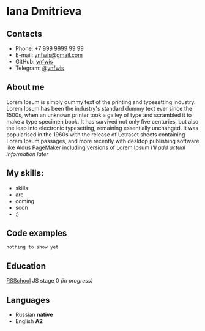 # Iana Dmitrieva


## Contacts

- Phone: +7 999 9999 99 99
- E-mail: ynfwis@gmail.com
- GitHub: [ynfwis](https://github.com/ynfwis)
- Telegram: [@ynfwis](https://t.me/ynfwis)

## About me
Lorem Ipsum is simply dummy text of the printing and typesetting industry. Lorem Ipsum has been the industry's standard dummy text ever since the 1500s, when an unknown printer took a galley of type and scrambled it to make a type specimen book. It has survived not only five centuries, but also the leap into electronic typesetting, remaining essentially unchanged. It was popularised in the 1960s with the release of Letraset sheets containing Lorem Ipsum passages, and more recently with desktop publishing software like Aldus PageMaker including versions of Lorem Ipsum 
*I'll add actual information later*

## My skills:
- skills 
- are
- coming
- soon
- :)

## Code examples

`nothing to show yet`

## Education

[RSSchool](https://rs.school/) JS stage 0 *(in progress)*

## Languages

- Russian  **native**
- English **A2**
